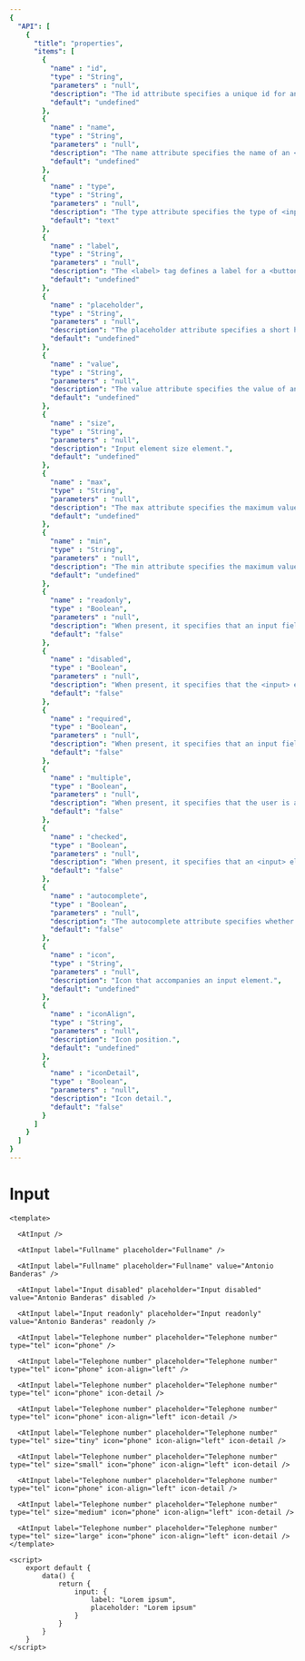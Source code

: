 ```yaml
---
{
  "API": [
    {
      "title": "properties",
      "items": [
        {
          "name" : "id",
          "type" : "String",
          "parameters" : "null",
          "description": "The id attribute specifies a unique id for an HTML element.",
          "default": "undefined"
        },
        {
          "name" : "name",
          "type" : "String",
          "parameters" : "null",
          "description": "The name attribute specifies the name of an <input> element. The name attribute is used to reference elements in a JavaScript, or to reference form data after a form is submitted. Note: Only form elements with a name attribute will have their values passed when submitting a form.",
          "default": "undefined"
        },    
        {
          "name" : "type",
          "type" : "String",
          "parameters" : "null",
          "description": "The type attribute specifies the type of <input> element to display.",
          "default": "text"
        },     
        {
          "name" : "label",
          "type" : "String",
          "parameters" : "null",
          "description": "The <label> tag defines a label for a <button>, <input>, <meter>, <output>, <progress>, <select>, or <textarea> element. The <label> element does not render as anything special for the user. However, it provides a usability improvement for mouse users, because if the user clicks on the text within the <label> element, it toggles the control. The for attribute of the <label> tag should be equal to the id attribute of the related element to bind them together.",
          "default": "undefined"
        },               
        {
          "name" : "placeholder",
          "type" : "String",
          "parameters" : "null",
          "description": "The placeholder attribute specifies a short hint that describes the expected value of an input field (e.g. a sample value or a short description of the expected format). The short hint is displayed in the input field before the user enters a value.",
          "default": "undefined"
        },            
        {
          "name" : "value",
          "type" : "String",
          "parameters" : "null",
          "description": "The value attribute specifies the value of an <input> element.",
          "default": "undefined"
        },            
        {
          "name" : "size",
          "type" : "String",
          "parameters" : "null",
          "description": "Input element size element.",
          "default": "undefined"
        },            
        {
          "name" : "max",
          "type" : "String",
          "parameters" : "null",
          "description": "The max attribute specifies the maximum value for an <input> element.",
          "default": "undefined"
        },            
        {
          "name" : "min",
          "type" : "String",
          "parameters" : "null",
          "description": "The min attribute specifies the maximum value for an <input> element.",
          "default": "undefined"
        },            
        {
          "name" : "readonly",
          "type" : "Boolean",
          "parameters" : "null",
          "description": "When present, it specifies that an input field is read-only.",
          "default": "false"
        },            
        {
          "name" : "disabled",
          "type" : "Boolean",
          "parameters" : "null",
          "description": "When present, it specifies that the <input> element should be disabled.",
          "default": "false"
        },            
        {
          "name" : "required",
          "type" : "Boolean",
          "parameters" : "null",
          "description": "When present, it specifies that an input field must be filled out before submitting the form.",
          "default": "false"
        },            
        {
          "name" : "multiple",
          "type" : "Boolean",
          "parameters" : "null",
          "description": "When present, it specifies that the user is allowed to enter more than one value in the <input> element. Note: The multiple attribute works with the following input types: email, and file.",
          "default": "false"
        },            
        {
          "name" : "checked",
          "type" : "Boolean",
          "parameters" : "null",
          "description": "When present, it specifies that an <input> element should be pre-selected (checked) when the page loads. The checked attribute can be used with <input type='checkbox'> and <input type='radio'>. The checked attribute can also be set after the page load, with a JavaScript.",
          "default": "false"
        },            
        {
          "name" : "autocomplete",
          "type" : "Boolean",
          "parameters" : "null",
          "description": "The autocomplete attribute specifies whether or not an input field should have autocomplete enabled. Autocomplete allows the browser to predict the value. When a user starts to type in a field, the browser should display options to fill in the field, based on earlier typed values. The autocomplete attribute works with the following <input> types: text, search, url, tel, email, password, datepickers, range, and color.",
          "default": "false"
        },
        {
          "name" : "icon",
          "type" : "String",
          "parameters" : "null",
          "description": "Icon that accompanies an input element.",
          "default": "undefined"
        },               
        {
          "name" : "iconAlign",
          "type" : "String",
          "parameters" : "null",
          "description": "Icon position.",
          "default": "undefined"
        },               
        {
          "name" : "iconDetail",
          "type" : "Boolean",
          "parameters" : "null",
          "description": "Icon detail.",
          "default": "false"
        }
      ] 
    }
  ]
}
---
```


# Input

<Preview>
  <template slot="demo">
    <AtInput />
    <AtInput label="Fullname" placeholder="Fullname" />
    <AtInput label="Fullname" placeholder="Fullname" value="Antonio Banderas" />
    <AtInput label="Input disabled" placeholder="Input disabled" value="Antonio Banderas" disabled />
    <AtInput label="Input readonly" placeholder="Input readonly" value="Antonio Banderas" readonly />
    <AtInput label="Telephone number" placeholder="Telephone number" type="tel" icon="phone" />
    <AtInput label="Telephone number" placeholder="Telephone number" type="tel" icon="phone" icon-align="left" />
    <AtInput label="Telephone number" placeholder="Telephone number" type="tel" icon="phone" icon-detail />
    <AtInput label="Telephone number" placeholder="Telephone number" type="tel" icon="phone" icon-align="left" icon-detail />
    <AtInput label="Telephone number" placeholder="Telephone number" type="tel" size="tiny" icon="phone" icon-align="left" icon-detail />
    <AtInput label="Telephone number" placeholder="Telephone number" type="tel" size="small" icon="phone" icon-align="left" icon-detail />
    <AtInput label="Telephone number" placeholder="Telephone number" type="tel" icon="phone" icon-align="left" icon-detail />
    <AtInput label="Telephone number" placeholder="Telephone number" type="tel" size="medium" icon="phone" icon-align="left" icon-detail />
    <AtInput label="Telephone number" placeholder="Telephone number" type="tel" size="large" icon="phone" icon-align="left" icon-detail />
  </template>
  
  ```vue
  <template>
    
    <AtInput />

    <AtInput label="Fullname" placeholder="Fullname" />

    <AtInput label="Fullname" placeholder="Fullname" value="Antonio Banderas" />

    <AtInput label="Input disabled" placeholder="Input disabled" value="Antonio Banderas" disabled />

    <AtInput label="Input readonly" placeholder="Input readonly" value="Antonio Banderas" readonly />

    <AtInput label="Telephone number" placeholder="Telephone number" type="tel" icon="phone" />

    <AtInput label="Telephone number" placeholder="Telephone number" type="tel" icon="phone" icon-align="left" />
  
    <AtInput label="Telephone number" placeholder="Telephone number" type="tel" icon="phone" icon-detail />
 
    <AtInput label="Telephone number" placeholder="Telephone number" type="tel" icon="phone" icon-align="left" icon-detail />

    <AtInput label="Telephone number" placeholder="Telephone number" type="tel" size="tiny" icon="phone" icon-align="left" icon-detail />
    
    <AtInput label="Telephone number" placeholder="Telephone number" type="tel" size="small" icon="phone" icon-align="left" icon-detail />
    
    <AtInput label="Telephone number" placeholder="Telephone number" type="tel" icon="phone" icon-align="left" icon-detail />
    
    <AtInput label="Telephone number" placeholder="Telephone number" type="tel" size="medium" icon="phone" icon-align="left" icon-detail />
    
    <AtInput label="Telephone number" placeholder="Telephone number" type="tel" size="large" icon="phone" icon-align="left" icon-detail />
  </template>
  
  <script>
      export default {
          data() {
              return {
                  input: {
                      label: "Lorem ipsum",
                      placeholder: "Lorem ipsum"
                  }
              }
          }
      }
  </script>
  ```
</Preview>


